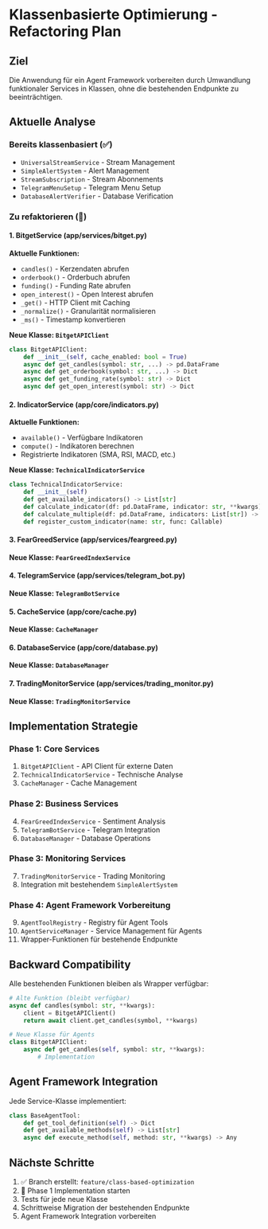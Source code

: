 # Klassenbasierte Optimierung - Refactoring Plan

## Ziel
Die Anwendung für ein Agent Framework vorbereiten durch Umwandlung funktionaler Services in Klassen, ohne die bestehenden Endpunkte zu beeinträchtigen.

## Aktuelle Analyse

### Bereits klassenbasiert (✅)
- `UniversalStreamService` - Stream Management
- `SimpleAlertSystem` - Alert Management  
- `StreamSubscription` - Stream Abonnements
- `TelegramMenuSetup` - Telegram Menu Setup
- `DatabaseAlertVerifier` - Database Verification

### Zu refaktorieren (🔄)

#### 1. BitgetService (app/services/bitget.py)
**Aktuelle Funktionen:**
- `candles()` - Kerzendaten abrufen
- `orderbook()` - Orderbuch abrufen  
- `funding()` - Funding Rate abrufen
- `open_interest()` - Open Interest abrufen
- `_get()` - HTTP Client mit Caching
- `_normalize()` - Granularität normalisieren
- `_ms()` - Timestamp konvertieren

**Neue Klasse: `BitgetAPIClient`**
```python
class BitgetAPIClient:
    def __init__(self, cache_enabled: bool = True)
    async def get_candles(symbol: str, ...) -> pd.DataFrame
    async def get_orderbook(symbol: str, ...) -> Dict
    async def get_funding_rate(symbol: str) -> Dict
    async def get_open_interest(symbol: str) -> Dict
```

#### 2. IndicatorService (app/core/indicators.py)
**Aktuelle Funktionen:**
- `available()` - Verfügbare Indikatoren
- `compute()` - Indikatoren berechnen
- Registrierte Indikatoren (SMA, RSI, MACD, etc.)

**Neue Klasse: `TechnicalIndicatorService`**
```python
class TechnicalIndicatorService:
    def __init__(self)
    def get_available_indicators() -> List[str]
    def calculate_indicator(df: pd.DataFrame, indicator: str, **kwargs) -> pd.DataFrame
    def calculate_multiple(df: pd.DataFrame, indicators: List[str]) -> pd.DataFrame
    def register_custom_indicator(name: str, func: Callable)
```

#### 3. FearGreedService (app/services/feargreed.py)
**Neue Klasse: `FearGreedIndexService`**

#### 4. TelegramService (app/services/telegram_bot.py)  
**Neue Klasse: `TelegramBotService`**

#### 5. CacheService (app/core/cache.py)
**Neue Klasse: `CacheManager`**

#### 6. DatabaseService (app/core/database.py)
**Neue Klasse: `DatabaseManager`**

#### 7. TradingMonitorService (app/services/trading_monitor.py)
**Neue Klasse: `TradingMonitorService`**

## Implementation Strategie

### Phase 1: Core Services
1. `BitgetAPIClient` - API Client für externe Daten
2. `TechnicalIndicatorService` - Technische Analyse
3. `CacheManager` - Cache Management

### Phase 2: Business Services  
4. `FearGreedIndexService` - Sentiment Analysis
5. `TelegramBotService` - Telegram Integration
6. `DatabaseManager` - Database Operations

### Phase 3: Monitoring Services
7. `TradingMonitorService` - Trading Monitoring
8. Integration mit bestehendem `SimpleAlertSystem`

### Phase 4: Agent Framework Vorbereitung
9. `AgentToolRegistry` - Registry für Agent Tools
10. `AgentServiceManager` - Service Management für Agents
11. Wrapper-Funktionen für bestehende Endpunkte

## Backward Compatibility

Alle bestehenden Funktionen bleiben als Wrapper verfügbar:
```python
# Alte Funktion (bleibt verfügbar)
async def candles(symbol: str, **kwargs):
    client = BitgetAPIClient()
    return await client.get_candles(symbol, **kwargs)

# Neue Klasse für Agents
class BitgetAPIClient:
    async def get_candles(self, symbol: str, **kwargs):
        # Implementation
```

## Agent Framework Integration

Jede Service-Klasse implementiert:
```python
class BaseAgentTool:
    def get_tool_definition(self) -> Dict
    def get_available_methods(self) -> List[str]  
    async def execute_method(self, method: str, **kwargs) -> Any
```

## Nächste Schritte

1. ✅ Branch erstellt: `feature/class-based-optimization`
2. 🔄 Phase 1 Implementation starten
3. Tests für jede neue Klasse
4. Schrittweise Migration der bestehenden Endpunkte
5. Agent Framework Integration vorbereiten
